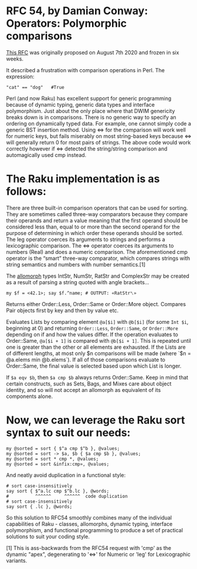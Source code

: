 # RFC 54, by Damian Conway: Operators: Polymorphic comparisons

[This RFC](https://raku.org/archive/rfc/54.html) was originally proposed on August 7th 2020 and frozen in six weeks.

It described a frustration with comparison operations in Perl. The expression:

	"cat" == "dog"   #True

Perl (and now Raku) has excellent support for generic programming because of dynamic typing, generic data types and interface polymorphism. Just about the only place where that DWIM genericity breaks down is in comparisons. There is no generic way to specify an ordering on dynamically typed data. For example, one cannot simply code a generic BST insertion method. Using <=> for the comparison will work well for numeric keys, but fails miserably on most string-based keys because <=> will generally return 0 for most pairs of strings. The above code would work correctly however if <=> detected the string/string comparison and automagically used cmp instead.

# The Raku implementation is as follows:

There are three built-in comparison operators that can be used for sorting. They are sometimes called three-way comparators because they compare their operands and return a value meaning that the first operand should be considered less than, equal to or more than the second operand for the purpose of determining in which order these operands should be sorted. The leg operator coerces its arguments to strings and performs a lexicographic comparison. The <=> operator coerces its arguments to numbers (Real) and does a numeric comparison. The aforementioned cmp operator is the “smart” three-way comparator, which compares strings with string semantics and numbers with number semantics.[1]

The [allomorph](https://docs.raku.org/language/glossary#index-entry-Allomorph) types IntStr, NumStr, RatStr and ComplexStr may be created as a result of parsing a string quoted with angle brackets...

	my $f = <42.1>; say $f.^name; # OUTPUT: «RatStr␤»

Returns either Order::Less, Order::Same or Order::More object. Compares Pair objects first by key and then by value etc.

Evaluates Lists by comparing element `@a[$i]` with `@b[$i]` (for some `Int $i`, beginning at 0) and returning `Order::Less`, `Order::Same`, or `Order::More` depending on if and how the values differ. If the operation evaluates to Order::Same, `@a[$i + 1]` is compared with `@b[$i + 1]`. This is repeated until one is greater than the other or all elements are exhausted. If the Lists are of different lengths, at most only $n comparisons will be made (where `$n = @a.elems min @b.elems`). If all of those comparisons evaluate to Order::Same, the final value is selected based upon which List is longer.

If `$a eqv $b`, then `$a cmp $b` always returns Order::Same. Keep in mind that certain constructs, such as Sets, Bags, and Mixes care about object identity, and so will not accept an allomorph as equivalent of its components alone.

# Now, we can leverage the Raku sort syntax to suit our needs:

	my @sorted = sort { $^a cmp $^b }, @values;
	my @sorted = sort -> $a, $b { $a cmp $b }, @values;
	my @sorted = sort * cmp *, @values;
	my @sorted = sort &infix:cmp», @values;

And neatly avoid duplication in a functional style:

	# sort case-insensitively
	say sort { $^a.lc cmp $^b.lc }, @words;
	#          ^^^^^^     ^^^^^^  code duplication
	# sort case-insensitively
	say sort { .lc }, @words;

So this solution to RFC54 smoothly combines many of the individual capabilities of Raku - classes, allomorphs, dynamic typing, interface polymorphism, and functional programming to produce a set of practical solutions to suit your coding style.


[1] This is ass-backwards from the RFC54 request with 'cmp' as the dynamic "apex", degenerating to '<=>' for Numeric or 'leg' for Lexicographic variants.
